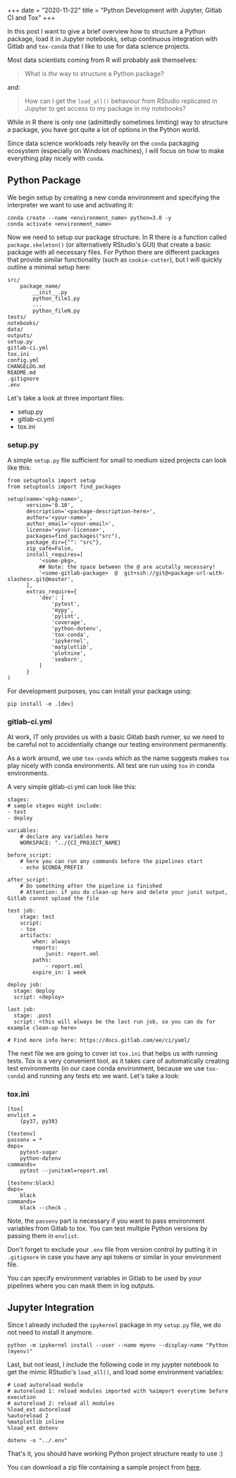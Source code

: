 
+++ 
date = "2020-11-22" 
title = "Python Development with Jupyter, Gitlab CI and Tox" 
+++

In this post I want to give a brief overview how to structure a Python package, load it in Jupyter notebooks, setup continuous integration with Gitlab and `tox-conda` that I like to use for data science projects.

Most data scientists coming from R will probably ask themselves:

> What is *the* way to structure a Python package?

and:

> How can I get the `load_all()` behaviour from RStudio replicated in Jupyter to get access to my package in my notebooks?

While in R there is only one (admittedly sometimes limiting) way to structure a package, you have got quite a lot of options in the Python world.

Since data science workloads rely heavily on the `conda` packaging ecosystem (especially on Windows machines), I will focus on how to make everything play nicely with `conda`.

## Python Package

We begin setup by creating a new conda environment and specifying the interpreter we want to use and activating it:
```
conda create --name <environment_name> python=3.8 -y
conda activate <environment_name>
```

Now we need to setup our package structure. In R there is a function called `package.skeleton()` (or alternatively RStudio's GUI) that create a basic package with all necessary files. For Python there are different packages that provide similar functionality (such as `cookie-cutter`), but I will quickly outline a minimal setup here:

```
src/
    package_name/
        __init__.py
        python_file1.py
        ...
        python_fileN.py
tests/
notebooks/
data/
outputs/
setup.py
gitlab-ci.yml
tox.ini
config.yml
CHANGELOG.md
README.md
.gitignore
.env
```


Let's take a look at three important files:

- setup.py
- gitlab-ci.yml
- tox.ini

### setup.py

A simple `setup.py` file sufficient for small to medium sized projects can look like this:

```
from setuptools import setup
from setuptools import find_packages

setup(name='<pkg-name>',
      version='0.10',
      description='<package-description-here>',
      author='<your-name>',
      author_email='<your-email>',
      license='<your-license>',
      packages=find_packages("src"),
      package_dir={"": "src"},
      zip_safe=False,
      install_requires=[
          '<some-pkg>,
          ## Note: the space between the @ are acutally necessary!
          '<some-gitlab-package>  @  git+ssh://git@<package-url-with-slashes>.git@master',
      ],
      extras_require={
          'dev': [
              'pytest',
              'mypy',
              'pylint',
              'coverage',
              'python-dotenv',
              'tox-conda',
              'ipykernel',
              'matplotlib',
              'plotnine',
              'seaborn',
          ]
      }
)
```

For development purposes, you can install your package using:

```
pip install -e .[dev]
```

### gitlab-ci.yml

At work, IT only provides us with a basic Gitlab bash runner, so we need to be careful not to accidentially change our testing environment permanently.

As a work around, we use `tox-conda` which as the name suggests makes `tox` play nicely with conda environments. All test are run using `tox` in conda environments. 

A very simple gitlab-ci.yml can look like this:

```
stages:
# sample stages might include:
- test
- deploy

variables:
    # declare any variables here
    WORKSPACE: "../{CI_PROJECT_NAME}

before_script:
    # here you can run any commands before the pipelines start
    - echo $CONDA_PREFIX

after_script:
    # Do something after the pipeline is finished
    # Attention: if you do clean-up here and delete your junit output, Gitlab cannot upload the file 

test job:
    stage: test
    script:
    - tox
    artifacts:
        when: always
        reports: 
            junit: report.xml
        paths:
            - report.xml
        expire_in: 1 week

deploy job:
  stage: deploy
  script: <deploy>

last job:
  stage: .post
  script: <this will always be the last run job, so you can do for example clean-up here>

# Find more info here: https://docs.gitlab.com/ee/ci/yaml/
```

The next file we are going to cover ist `tox.ini` that helps us with running tests. Tox is a very convenient tool, as it takes care of automatically creating test environments (in our case conda environment, because we use `tox-conda`) and running any tests etc we want. Let's take a look:

### tox.ini

```
[tox]
envlist =
    {py37, py38}

[testenv]
passenv = *
deps=
    pytest-sugar
    python-dotenv
commands=
    pytest --junitxml=report.xml

[testenv:black]
deps=
    black
commands=
    black --check .
```

Note, the `passenv` part is necessary if you want to pass environment variables from Gitlab to tox. You can test multiple Python versions by passing them in `envlist`.


Don't forget to exclude your `.env` file from version control by putting it in `.gitignore` in case you have any api tokens or similar in your environment file.

You can specify environment variables in Gitlab to be used by your pipelines where you can mask them in log outputs.

## Jupyter Integration

Since I already included the `ipykernel` package in my `setup.py` file, we do not need to install it anymore. 

```
python -m ipykernel install --user --name myenv --display-name "Python (myenv)"
```

Last, but not least, I include the following code in my juypter notebook to get the mimic RStudio's `load_all()`, and load some environment variables:

```
# Load autoreload module 
# autoreload 1: reload modules imported with %aimport everytime before execution
# autoreload 2: reload all modules
%load_ext autoreload
%autoreload 2
%matplotlib inline
%load_ext dotenv

dotenv -o "../.env"
```

That's it, you should have working Python project structure ready to use :)

You can download a zip file containing a sample project from [here](https://github.com/harlecin/hugo-site/tree/master/data/python-sample-project.zip).
